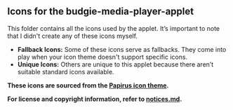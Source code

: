 ## Icons for the budgie-media-player-applet

This folder contains all the icons used by the applet. It’s important to note that I didn't create any of these icons myself.

- **Fallback Icons:** Some of these icons serve as fallbacks. They come into play when your icon theme doesn't support specific icons.
- **Unique Icons:** Others are unique to this applet because there aren’t suitable standard icons available.

**These icons are sourced from the [Papirus icon theme](https://github.com/PapirusDevelopmentTeam/papirus-icon-theme).**

**For license and copyright information, refer to [notices.md](notices.md).**